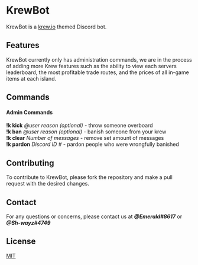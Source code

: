 # KrewBot

KrewBot is a [krew.io](https://krew.io) themed Discord bot.

## Features

KrewBot currently only has administration commands, we are in the process of adding more Krew features such as the ability to view each servers leaderboard, the most profitable trade routes, and the prices of all in-game items at each island.

## Commands
#### Admin Commands
**!k kick** *@user reason (optional)* - throw someone overboard    
**!k ban** *@user reason (optional)* - banish someone from your krew    
**!k clear** *Number of messages* - remove set amount of messages   
**!k pardon** *Discord ID #* - pardon people who were wrongfully banished   


## Contributing
To contribute to KrewBot, please fork the repository and make a pull request with the desired changes.
## Contact
For any questions or concerns, please contact us at ***@Emerald#8617*** or ***@Sh-wayz#4749***
## License
[MIT](https://choosealicense.com/licenses/mit/)
